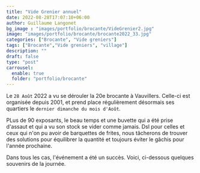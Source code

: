 ```yaml
---
title: "Vide Grenier annuel"
date: 2022-08-28T17:07:10+06:00
author: Guillaume Langonet
bg_image : "images/portfolio/brocante/VideGrenier2.jpg"
image: "images/portfolio/brocante/brocante2022_33.jpg"
categories: ["Brocante", "Vide greniers"]
tags: ["Brocante","Vide greniers", "village"]
description: ""
draft: false
type: "post"
carrousel:
  enable: true
  folder: "portfolio/brocante"
---
```



​Le `28 Août` 2022 a vu se dérouler la 20e brocante à Vauvillers.
Celle-ci est organisée depuis 2001, et prend place régulièrement désormais ses quartiers le `dernier dimanche du mois d'Août`.

PLus de 90 exposants, le beau temps et une buvette qui a été prise d'assaut et qui a vu son stock se vider comme jamais.
Dsl pour celles et ceux qui n'on pu avoir de barquettes de frites, nous tâcherons de trouver des solutions pour équilibrer la quantité et toujours éviter le gâchis pour l'année prochaine.

Dans tous les cas, l'événement a été un succès. Voici, ci-dessous quelques souvenirs de la journée.
